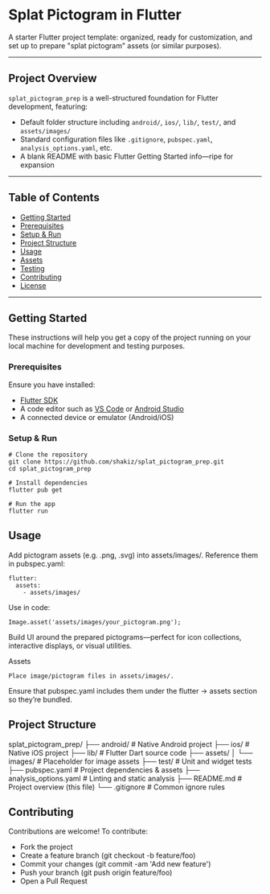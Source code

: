 # Splat Pictogram in Flutter

A starter Flutter project template: organized, ready for customization, and set up to prepare "splat pictogram" assets (or similar purposes).

---

## Project Overview

`splat_pictogram_prep` is a well-structured foundation for Flutter development, featuring:
- Default folder structure including `android/`, `ios/`, `lib/`, `test/`, and `assets/images/`
- Standard configuration files like `.gitignore`, `pubspec.yaml`, `analysis_options.yaml`, etc.
- A blank README with basic Flutter Getting Started info—ripe for expansion

---

## Table of Contents

- [Getting Started](#getting-started)  
- [Prerequisites](#prerequisites)  
- [Setup & Run](#setup--run)  
- [Project Structure](#project-structure)  
- [Usage](#usage)  
- [Assets](#assets)  
- [Testing](#testing)  
- [Contributing](#contributing)  
- [License](#license)

---

## Getting Started

These instructions will help you get a copy of the project running on your local machine for development and testing purposes.

### Prerequisites

Ensure you have installed:
- [Flutter SDK](https://flutter.dev/docs/get-started/install)  
- A code editor such as [VS Code](https://code.visualstudio.com/) or [Android Studio](https://developer.android.com/studio)  
- A connected device or emulator (Android/iOS)

### Setup & Run

```
# Clone the repository
git clone https://github.com/shakiz/splat_pictogram_prep.git
cd splat_pictogram_prep

# Install dependencies
flutter pub get

# Run the app
flutter run
```

## Usage
Add pictogram assets (e.g. .png, .svg) into assets/images/.
Reference them in pubspec.yaml:
```
flutter:
  assets:
    - assets/images/
```

Use in code:
```
Image.asset('assets/images/your_pictogram.png');
```
Build UI around the prepared pictograms—perfect for icon collections, interactive displays, or visual utilities.

Assets
```
Place image/pictogram files in assets/images/.
```
Ensure that pubspec.yaml includes them under the flutter → assets section so they’re bundled.

## Project Structure

splat_pictogram_prep/
├── android/              # Native Android project
├── ios/                  # Native iOS project
├── lib/                  # Flutter Dart source code
├── assets/
│   └── images/           # Placeholder for image assets
├── test/                 # Unit and widget tests
├── pubspec.yaml          # Project dependencies & assets
├── analysis_options.yaml # Linting and static analysis
├── README.md             # Project overview (this file)
└── .gitignore            # Common ignore rules

## Contributing
Contributions are welcome! To contribute:

- Fork the project
- Create a feature branch (git checkout -b feature/foo)
- Commit your changes (git commit -am 'Add new feature')
- Push your branch (git push origin feature/foo)
- Open a Pull Request

